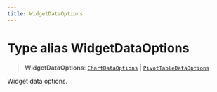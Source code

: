 ```yaml
---
title: WidgetDataOptions
---
```


# Type alias WidgetDataOptions

> **WidgetDataOptions**: [`ChartDataOptions`](type-alias.ChartDataOptions.md) \| [`PivotTableDataOptions`](../interfaces/interface.PivotTableDataOptions.md)

Widget data options.
